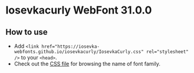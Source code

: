 # Iosevkacurly WebFont 31.0.0

## How to use

- Add `<link href="https://iosevka-webfonts.github.io/iosevkacurly/IosevkaCurly.css" rel="stylesheet" />` to your `<head>`.
- Check out the [CSS file](./IosevkaCurly.css) for browsing the name of font family.
